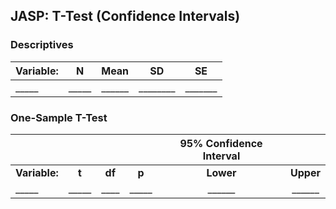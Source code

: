 ## JASP: T-Test (Confidence Intervals)

### Descriptives

|Variable:|N|Mean|SD|SE|
| :- | :-: | :-: | :-: | :-: |
|\_\_\_\_\_|\_\_\_\_\_|\_\_\_\_\_\_|\_\_\_\_\_\_\_\_|\_\_\_\_\_\_\_|

### One-Sample T-Test

| ||||95% Confidence Interval||
| :- | :-: | :-: | :-: | :-: | :-: |
|**Variable:**|**t**|**df**|**p**|**Lower**|**Upper**|
|\_\_\_\_\_|\_\_\_\_\_|\_\_\_\_|\_\_\_\_\_|\_\_\_\_\_\_|\_\_\_\_\_\_|
